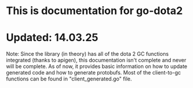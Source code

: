 # This is documentation for go-dota2
# Updated: 14.03.25
Note: Since the library (in theory) has all of the dota 2 GC functions integrated (thanks to apigen), this documentation isn't complete and never will be complete. As of now, it provides basic information on how to update generated code and how to generate protobufs.
Most of the client-to-gc functions can be found in "client_generated.go" file.